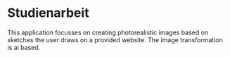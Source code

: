 # Studienarbeit
This application focusses on creating photorealistic images based on sketches the user draws on a provided website. The image transformation is ai based.

